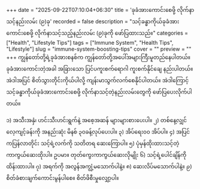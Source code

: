 +++
date = "2025-09-22T07:10:04+06:30"
title = 'ခုခံအားကောင်းစေဖို့ လိုက်နာသင့်နည်းလမ်း (၉)ခု'
recorded = false
description = "သင့်ခန္ဓာကိုယ်ခုခံအားကောင်းစေဖို့ လိုက်နာသင့်သည့်နည်းလမ်း (၉)ခုကို ဖော်ပြထားသည်။"
categories = ["Health", "Lifestyle Tips"]
tags = ["Immune System", "Health Tips", "Lifestyle"]
slug = "immune-system-boosting-tips"
cover = ""
preview = ""
+++
ကျွန်တော်တို့ရဲ့ခုခံအားစနစ်က ကျွန်တော်တို့အပေါ်အများကြီးမူတည်နေပါတယ်။ ခုခံအားကောင်းတဲ့အခါ အခြားသော ပြင်ပကူးစက်ရောဂါ ကူးစက်နိုင်ချေ နည်းပါတယ်။ အဲဒါအပြင် စိတ်သွားတိုင်းကိုယ်ပါလို့ ကျန်းမာသွက်လက်စေနိုင်ပါတယ်။ အဲဒါကြောင့် သင့်ခန္ဓာကိုယ်ခုခံအားကောင်းစေဖို့ လိုက်နာသင့်တဲ့နည်းလမ်းတွေကို ဖော်ပြပေးလိုက်ပါတယ်။

၁) အသီးအနှံ၊ ဟင်းသီးဟင်းရွက်နဲ့ အစေ့အဆန် များများစားပေးပါ။
၂) တစ်နေ့လျှင် လေ့ကျင့်ခန်းကို အနည်းဆုံး မိနစ် ၃၀ခန့်လုပ်ပေးပါ။
၃) အိပ်ရေး၀၀ အိပ်ပါ။
၄) အပြင်ကပြန်လာတိုင်း သင့်ရဲ့လက်ကို သတိတရ ဆေးကြောပါ။
၅) ပုံမှန်ထိုးထားသင့်တဲ့ ကာကွယ်ဆေးထိုးပါ။ ဥပမာ။ တုတ်ကွေးကာကွယ်ဆေးလိုမျိုး
၆) သင့်ရဲ့ပေါင်ချိန်ကို ထိန်းထားပါ။
၇) အရက်ကို အလွန်အကျွံ့မသောက်ပါနဲ့။
၈) ဆေးလိပ်မသောက်ပါနဲ့။
၉) စိတ်ခံစားချက်ကောင်းမွန်ပါစေ။ စိတ်ဖိစီးမှုလျှော့ပါ။ 